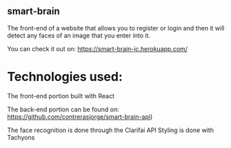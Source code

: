 ## smart-brain

The front-end of a website that allows you to register or login and then it will
detect any faces of an image that you enter into it.

You can check it out on:
https://smart-brain-jc.herokuapp.com/

# Technologies used:

The front-end portion built with React

The back-end portion can be found on: 
https://github.com/contrerasjorge/smart-brain-api)

The face recognition is done through the Clarifai API
Styling is done with Tachyons
